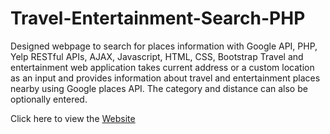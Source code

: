 # Travel-Entertainment-Search-PHP
Designed webpage to search for places information with Google API, PHP, Yelp RESTful APIs, AJAX, Javascript, HTML, CSS, Bootstrap
Travel and entertainment web application takes current address or a custom location as an input and provides information about travel and entertainment places nearby using Google places API. The category and distance can also be optionally entered. 

Click here to view the [Website](http://cs-server.usc.edu:17589/place.php)
